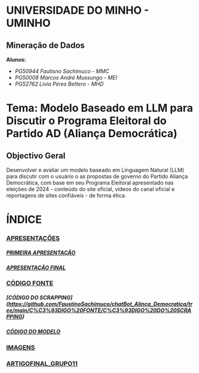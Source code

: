 # UNIVERSIDADE DO MINHO - UMINHO
## Mineração de Dados
**Alunos:**
- *PG50944 Fautisno Sachimuco - MMC*
- *PG50008 Marcos André Mussungo - MEI*
- *PG52762 Lívia Péres Bettero - MHD*


# Tema: Modelo Baseado em LLM para Discutir o Programa Eleitoral do Partido AD (Aliança Democrática)

## Objectivo Geral
Desenvolver e avaliar um modelo baseado em Linguagem Natural (LLM) para discutir com o usuário o as propostas de governo do Partido Aliança Democrática, com base em seu Programa Eleitoral apresentado nas eleições de 2024 - conteúdo do site oficial, vídeos do canal oficial e reportagens de sites confiáveis - de forma ética.

# ÍNDICE
### [APRESENTAÇÕES](https://github.com/FaustinoSachimuco/chatBot_Alinca_Democratica/tree/cb29adcef02498e94cf1838eea895e0ac2cb4eb2/APRESENTA%C3%87%C3%95ES)
  ##### [PRIMEIRA APRESENTAÇÃO](https://github.com/FaustinoSachimuco/chatBot_Alinca_Democratica/tree/72cc07bb89f52e8b7fb3d8308b3f0cc336e23120/APRESENTA%C3%87%C3%95ES/PRIMEIRA%20APRESENTA%C3%87%C3%83O)
##### [APRESENTAÇÃO FINAL](https://github.com/FaustinoSachimuco/chatBot_Alinca_Democratica/tree/63a96401b54994b724599175c0997175df2152fd/APRESENTA%C3%87%C3%95ES/APRESENTA%C3%87%C3%83O%20FINAL)
### [CÓDIGO FONTE](https://github.com/FaustinoSachimuco/chatBot_Alinca_Democratica/tree/649e8a4da2cd6dee9ed9b1c54e5d682405eb061b/C%C3%93DIGO%20FONTE)
##### [CÓDIGO DO SCRAPPING] (https://github.com/FaustinoSachimuco/chatBot_Alinca_Democratica/tree/main/C%C3%93DIGO%20FONTE/C%C3%93DIGO%20DO%20SCRAPPING)
##### [CÓDIGO DO MODELO](https://github.com/FaustinoSachimuco/chatBot_Alinca_Democratica/tree/ab12a2fbbbf52e0b07e2f2b85ca1dc4e4f482e4d/C%C3%93DIGO%20FONTE/C%C3%93DIGO%20DO%20MODELO)
### [IMAGENS](https://github.com/FaustinoSachimuco/chatBot_Alinca_Democratica/tree/143c1a3a6e3faa09704998fd7156062193226c62/IMAGENS)
### [ARTIGOFINAL_GRUPO11](https://github.com/FaustinoSachimuco/chatBot_Alinca_Democratica/blob/8dbad93ccd6eddc97b4ab5189a983bf9339da429/RELAT%C3%93RIO/RELATORIO.pdf)
